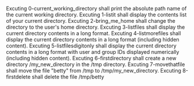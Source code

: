 Excuting 0-current_working_directory shall print the absolute path name of the current working directory.
Excuting 1-listit shall display the contents list of your current directory.
Excuting 2-bring_me_home shall change the directory to the user's home directory.
Excuting 3-listfiles shall display the current directory contents in a long format.
Excuting 4-listmorefiles shall display the current directory contents in a long format (including hidden content).
Excuting 5-listfilesdigitonly shall display the current directory contents in a long format with user and group IDs displayed numerically (including hidden content).
Excuting 6-firstdirectory shall create a new directory /my_new_directory in the /tmp directory.
Excuting 7-movethatfile shall move the file "betty" from /tmp to /tmp/my_new_directory.
Excuting 8-firstdelete shall delete the file /tmp/betty
